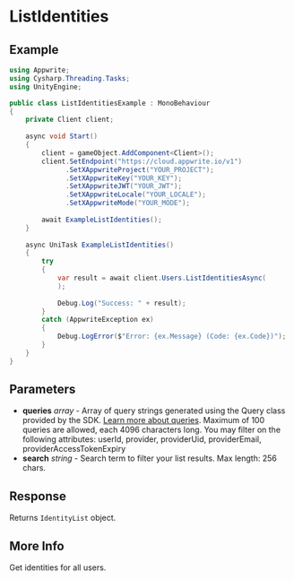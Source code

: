 # ListIdentities

## Example

```csharp
using Appwrite;
using Cysharp.Threading.Tasks;
using UnityEngine;

public class ListIdentitiesExample : MonoBehaviour
{
    private Client client;
    
    async void Start()
    {
        client = gameObject.AddComponent<Client>();
        client.SetEndpoint("https://cloud.appwrite.io/v1")
              .SetXAppwriteProject("YOUR_PROJECT");
              .SetXAppwriteKey("YOUR_KEY");
              .SetXAppwriteJWT("YOUR_JWT");
              .SetXAppwriteLocale("YOUR_LOCALE");
              .SetXAppwriteMode("YOUR_MODE");
        
        await ExampleListIdentities();
    }
    
    async UniTask ExampleListIdentities()
    {
        try
        {
            var result = await client.Users.ListIdentitiesAsync(
            );
            
            Debug.Log("Success: " + result);
        }
        catch (AppwriteException ex)
        {
            Debug.LogError($"Error: {ex.Message} (Code: {ex.Code})");
        }
    }
}
```

## Parameters

- **queries** *array* - Array of query strings generated using the Query class provided by the SDK. [Learn more about queries](https://appwrite.io/docs/queries). Maximum of 100 queries are allowed, each 4096 characters long. You may filter on the following attributes: userId, provider, providerUid, providerEmail, providerAccessTokenExpiry
- **search** *string* - Search term to filter your list results. Max length: 256 chars.

## Response

Returns `IdentityList` object.
## More Info

Get identities for all users.
